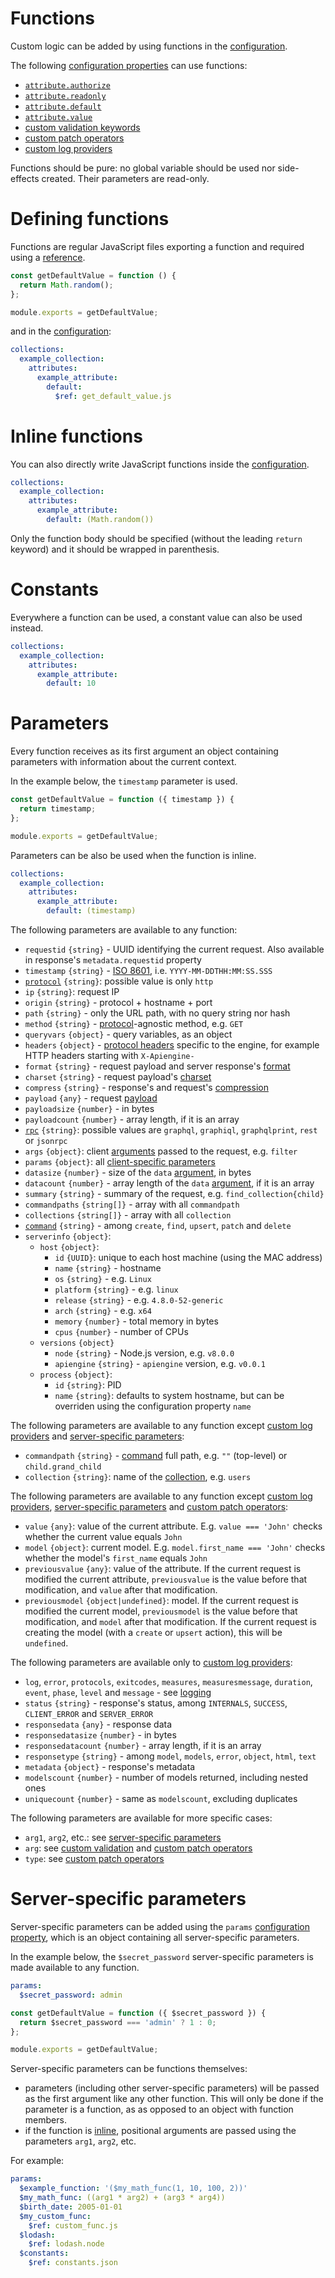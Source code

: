 # Functions

Custom logic can be added by using functions in the
[configuration](configuration.md).

The following [configuration properties](configuration.md#properties)
can use functions:
  - [`attribute.authorize`](../data_model/authorization.md)
  - [`attribute.readonly`](../data_model/authorization.md#readonly-attributes)
  - [`attribute.default`](../data_model/default.md)
  - [`attribute.value`](../data_model/transformation.md)
  - [custom validation keywords](../data_model/validation.md#custom-validation)
  - [custom patch operators](../data_model/patch.md#custom-operators)
  - [custom log providers](../quality/logging.md#custom-log-provider)

Functions should be pure: no global variable should be used nor side-effects
created. Their parameters are read-only.

# Defining functions

Functions are regular JavaScript files exporting a function and required using a
[reference](references.md).

<!-- eslint-disable strict, filenames/match-exported -->
```js
const getDefaultValue = function () {
  return Math.random();
};

module.exports = getDefaultValue;
```

and in the [configuration](configuration.md):

```yml
collections:
  example_collection:
    attributes:
      example_attribute:
        default:
          $ref: get_default_value.js
```

# Inline functions

You can also directly write JavaScript functions inside the
[configuration](configuration.md).

```yml
collections:
  example_collection:
    attributes:
      example_attribute:
        default: (Math.random())
```

Only the function body should be specified (without the leading `return`
keyword) and it should be wrapped in parenthesis.

# Constants

Everywhere a function can be used, a constant value can also be used instead.

```yml
collections:
  example_collection:
    attributes:
      example_attribute:
        default: 10
```

# Parameters

Every function receives as its first argument an object containing parameters
with information about the current context.

In the example below, the `timestamp` parameter is used.

<!-- eslint-disable strict, filenames/match-exported -->
```js
const getDefaultValue = function ({ timestamp }) {
  return timestamp;
};

module.exports = getDefaultValue;
```

Parameters can be also be used when the function is inline.

```yml
collections:
  example_collection:
    attributes:
      example_attribute:
        default: (timestamp)
```

The following parameters are available to any function:
  - `requestid` `{string}` - UUID identifying the current request.
    Also available in response's `metadata.requestid` property
  - `timestamp` `{string}` - [ISO 8601](http://en.wikipedia.org/wiki/ISO_8601),
    i.e. `YYYY-MM-DDTHH:MM:SS.SSS`
  - [`protocol`](../../client/protocols/README.md) `{string}`: possible value
    is only `http`
  - `ip` `{string}`: request IP
  - `origin` `{string}` - protocol + hostname + port
  - `path` `{string}` - only the URL path, with no query string nor hash
  - `method` `{string}` - [protocol](../../client/protocols/README.md)-agnostic
    method, e.g. `GET`
  - `queryvars` `{object}` - query variables, as an object
  - `headers` `{object}` - [protocol headers](../../client/protocols/README.md)
    specific to the engine, for example HTTP headers starting with
    `X-Apiengine-`
  - `format` `{string}` - request payload and server response's
    [format](../../client/protocols/formats.md)
  - `charset` `{string}` - request payload's
    [charset](../../client/protocols/formats.md#charsets)
  - `compress` `{string}` - response's and request's
    [compression](../../client/arguments/compression.md)
  - `payload` `{any}` - request [payload](../../client/protocols/README.md)
  - `payloadsize` `{number}` - in bytes
  - `payloadcount` `{number}` - array length, if it is an array
  - [`rpc`](../../client/rpc/README.md) `{string}`: possible values are
    `graphql`, `graphiql`, `graphqlprint`, `rest` or `jsonrpc`
  - `args` `{object}`: client [arguments](../../client/rpc/README.md#rpc)
    passed to the request, e.g. `filter`
  - `params` `{object}`: all
    [client-specific parameters](../../client/arguments/params.md)
  - `datasize` `{number}` - size of the `data`
    [argument](../../client/rpc/README.md#rpc), in bytes
  - `datacount` `{number}` - array length of the `data`
    [argument](../../client/rpc/README.md#rpc), if it is an array
  - `summary` `{string}` - summary of the request, e.g. `find_collection{child}`
  - `commandpaths` `{string[]}` - array with all `commandpath`
  - `collections` `{string[]}` - array with all `collection`
  - [`command`](../../client/request/crud.md) `{string}` - among `create`, `find`,
    `upsert`, `patch` and `delete`
  - `serverinfo` `{object}`:
    - `host` `{object}`:
       - `id` `{UUID}`: unique to each host machine (using the MAC address)
       - `name` `{string}` - hostname
       - `os` `{string}` - e.g. `Linux`
       - `platform` `{string}` - e.g. `linux`
       - `release` `{string}` - e.g. `4.8.0-52-generic`
       - `arch` `{string}` - e.g. `x64`
       - `memory` `{number}` - total memory in bytes
       - `cpus` `{number}` - number of CPUs
    - `versions` `{object}`
       - `node` `{string}` - Node.js version, e.g. `v8.0.0`
       - `apiengine` `{string}` - `apiengine` version, e.g. `v0.0.1`
    - `process` `{object}`:
       - `id` `{string}`: PID
       - `name` `{string}`: defaults to system hostname, but can be overriden
         using the configuration property `name`

The following parameters are available to any function except
[custom log providers](../quality/logging.md#custom-log-provider) and
[server-specific parameters](#server-specific-parameters):
  - `commandpath` `{string}` - [command](../../client/request/crud.md) full path,
    e.g. `""` (top-level) or `child.grand_child`
  - `collection` `{string}`: name of the
    [collection](../data_model/collections.md), e.g. `users`

The following parameters are available to any function except
[custom log providers](../quality/logging.md#custom-log-provider),
[server-specific parameters](#server-specific-parameters) and
[custom patch operators](../data_model/patch.md#custom-operators):
  - `value` `{any}`: value of the current attribute.
    E.g. `value === 'John'` checks whether the current value equals `John`
  - `model` `{object}`: current model.
    E.g. `model.first_name === 'John'` checks whether the model's `first_name`
    equals `John`
  - `previousvalue` `{any}`: value of the attribute.
    If the current request is modified the current attribute, `previousvalue`
    is the value before that modification, and `value` after that modification.
  - `previousmodel` `{object|undefined}`: model.
    If the current request is modified the current model, `previousmodel` is
    the value before that modification, and `model` after that modification.
    If the current request is creating the model (with a `create` or `upsert`
    action), this will be `undefined`.

The following parameters are available only to
[custom log providers](../quality/logging.md#custom-log-provider):
  - `log`, `error`, `protocols`, `exitcodes`, `measures`, `measuresmessage`,
    `duration`, `event`, `phase`, `level` and `message` - see
    [logging](../quality/logging.md#functions-parameters)
  - `status` `{string}` - response's status, among `INTERNALS`, `SUCCESS`,
    `CLIENT_ERROR` and `SERVER_ERROR`
  - `responsedata` `{any}` - response data
  - `responsedatasize` `{number}` - in bytes
  - `responsedatacount` `{number}` - array length, if it is an array
  - `responsetype` `{string}` - among `model`, `models`, `error`, `object`,
    `html`, `text`
  - `metadata` `{object}` - response's metadata
  - `modelscount` `{number}` - number of models returned, including nested ones
  - `uniquecount` `{number}` - same as `modelscount`, excluding duplicates

The following parameters are available for more specific cases:
  - `arg1`, `arg2`, etc.: see
    [server-specific parameters](#server-specific-parameters)
  - `arg`: see
    [custom validation](../data_model/validation.md#custom-validation) and
    [custom patch operators](../data_model/patch.md#custom-operators)
  - `type`: see
    [custom patch operators](../data_model/patch.md#custom-operators)

# Server-specific parameters

Server-specific parameters can be added using the `params`
[configuration property](configuration.md#properties), which is an object
containing all server-specific parameters.

In the example below, the `$secret_password` server-specific parameters is made
available to any function.

```yml
params:
  $secret_password: admin
```

<!-- eslint-disable strict, filenames/match-exported, camelcase -->
```js
const getDefaultValue = function ({ $secret_password }) {
  return $secret_password === 'admin' ? 1 : 0;
};

module.exports = getDefaultValue;
```

Server-specific parameters can be functions themselves:
  - parameters (including other server-specific parameters) will be
    passed as the first argument like any other function. This will only be
    done if the parameter is a function, as as opposed to an object with
    function members.
  - if the function is [inline](#inline-functions), positional arguments are
    passed using the parameters `arg1`, `arg2`, etc.

For example:

```yml
params:
  $example_function: '($my_math_func(1, 10, 100, 2))'
  $my_math_func: ((arg1 * arg2) + (arg3 * arg4))
  $birth_date: 2005-01-01
  $my_custom_func:
    $ref: custom_func.js
  $lodash:
    $ref: lodash.node
  $constants:
    $ref: constants.json
```
